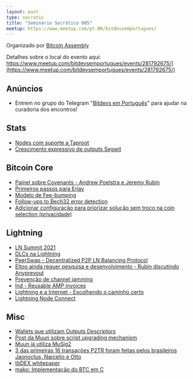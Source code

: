 ```yaml
---
layout: post
type: socratic
title: "Seminário Socrático 005"
meetup: https://www.meetup.com/pt-BR/bitdevsemportugues/
---
```


Organizado por [Bitcoin Assembly](https://twitter.com/bitcoinassembly)

Detalhes sobre o local do evento aqui: https://www.meetup.com/bitdevsemportugues/events/281792675/](https://www.meetup.com/bitdevsemportugues/events/281792675/)

## Anúncios

- Entrem no grupo do Telegram "[Bitdevs em Português](https://t.me/joinchat/lHusQ1bV9fUyNDY5)" para ajudar na curadoria dos encontros!

## Stats

- [Nodes com suporte a Taproot](http://azure.erisian.com.au/~aj/taproot/taproot.html)
- [Crescimento expressivo de outputs Segwit](https://transactionfee.info/charts/output-type-distribution-count/)

## Bitcoin Core

- [Painel sobre Covenants - Andrew Poelstra e Jeremy Rubin](https://btctranscripts.com/tabconf/2021/2021-11-05-jeremy-rubin-andrew-poelstra-covenants/)
- [Primeiros passos para Erlay](https://github.com/bitcoin/bitcoin/pull/23114)
- [Modelo de Fee-bumping](https://lists.linuxfoundation.org/pipermail/bitcoin-dev/2021-November/019614.html)
- [Follow-ups to Bech32 error detection](https://github.com/bitcoin/bitcoin/pull/23577)
- [Adicionar configuração para priorizar solução sem troco na coin selection (privacidade)](https://github.com/bitcoin/bitcoin/pull/23475)

## Lightning

- [LN Summit 2021](https://lists.linuxfoundation.org/pipermail/lightning-dev/2021-November/003336.html)
- [DLCs na Lightning](https://mailmanlists.org/pipermail/dlc-dev/2021-November/000091.html)
- [PeerSwap - Decentralized P2P LN Balancing Protocol](https://blockstream.com/assets/downloads/2021-11-16-PeerSwap_Announcement.pdf)
- [Eltoo ainda requer pesquisa e desenvolvimento - Rubin discutindo Anyprevout](https://twitter.com/JeremyRubin/status/1460349481518465025)
- [Prevenção de channel jamming](https://blog.bitmex.com/preventing-channel-jamming/)
- [lnd - Reusable AMP invoices](https://github.com/lightningnetwork/lnd/pull/5803)
- [Lightning e a Internet - Escolhendo o caminho certo](https://medium.com/breez-technology/lightning-the-internet-choosing-the-right-path-bedfa6382316)
- [Lightning Node Connect](https://lightning.engineering/posts/2021-11-30-lightning-node-connect-deep-dive/)

## Misc

- [Wallets que utilizam Outputs Descriptors](https://outputdescriptors.org/)
- [Post da Muun sobre script upgrading mechanism](https://blog.muun.com/designing-a-foolproof-script-upgrading-mechanism/)
- [Muun já utiliza MuSig2](https://twitter.com/n1ckler/status/1459904445991596108?s=21)
- [3 das primeiras 16 transações P2TR foram feitas pelos brasileiros Jaonoctus, Narcelio e Otto](https://twitter.com/narcelio/status/1459780067136004101)
- [tbDEX whitepaper](https://tbdex.io/whitepaper.pdf)
- [mako: Implementação do BTC em C](https://github.com/chjj/mako)
